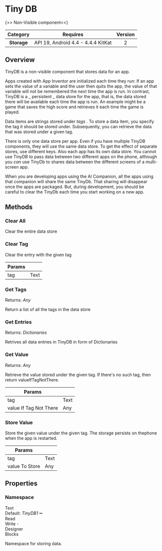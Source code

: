 # Tiny DB

{>> Non-Visible component<<}

| Category | Requires | Version |
|:--------:|:-------:|:--------:|
|**Storage**|<span class="chip chip-any">API 19, Android 4.4 - 4.4.4 KitKat</span>|<span class="chip chip-number">2</span>|

## Overview

TinyDB is a non-visible component that stores data for an app. 

 Apps created with App Inventor are initialized each time they run: If an app sets the value of a variable and the user then quits the app, the value of that variable will not be remembered the next time the app is run. In contrast, TinyDB is a _ persistent _ data store for the app, that is, the data stored there will be available each time the app is run. An example might be a game that saves the high score and retrieves it each time the game is played. <!--<p--> 

 Data items are strings stored under _tags_ . To store a data item, you specify the tag it should be stored under. Subsequently, you can retrieve the data that was stored under a given tag. 

 There is only one data store per app. Even if you have multiple TinyDB components, they will use the same data store. To get the effect of separate stores, use different keys. Also each app has its own data store. You cannot use TinyDB to pass data between two different apps on the phone, although you _can_ use TinyDb to shares data between the different screens of a multi-screen app. 

 

When you are developing apps using the AI Companion, all the apps using that companion will share the same TinyDb. That sharing will disappear once the apps are packaged. But, during development, you should be careful to clear the TinyDb each time you start working on a new app.

## Methods

### Clear All

Clear the entire data store

<div class="block" ai2-block="method" not-rendered="true" value="%7B%22componentName%22:%20%22Tiny%20DB%22,%20%22name%22:%20%22Clear%20All%22,%20%22output%22:%20false,%20%22param%22:%20%5B%5D%7D"></div>

### Clear Tag

Clear the entry with the given tag

<div class="block" ai2-block="method" not-rendered="true" value="%7B%22componentName%22:%20%22Tiny%20DB%22,%20%22name%22:%20%22Clear%20Tag%22,%20%22output%22:%20false,%20%22param%22:%20%5B%22tag%22%5D%7D"></div>

| Params | []() |
|--------|------|
|tag|<span class="chip chip-text">Text</span>|

### Get Tags

<span class="chip chip-any">Returns: <i>Any</i></span>

Return a list of all the tags in the data store

<div class="block" ai2-block="method" not-rendered="true" value="%7B%22componentName%22:%20%22Tiny%20DB%22,%20%22name%22:%20%22Get%20Tags%22,%20%22output%22:%20true,%20%22param%22:%20%5B%5D%7D"></div>

### Get Entries

<span class="chip chip-any">Returns: <i>Dictionaries</i></span>

Retrives all data entries in TinyDB in form of Dictionaries

<div class="block" ai2-block="method" not-rendered="true" value="%7B%22componentName%22:%20%22Tiny%20DB%22,%20%22name%22:%20%22Get%20Entries%22,%20%22output%22:%20true,%20%22param%22:%20%5B%5D%7D"></div>

### Get Value

<span class="chip chip-any">Returns: <i>Any</i></span>

Retrieve the value stored under the given tag. If there's no such tag, then return valueIfTagNotThere.

<div class="block" ai2-block="method" not-rendered="true" value="%7B%22componentName%22:%20%22Tiny%20DB%22,%20%22name%22:%20%22Get%20Value%22,%20%22output%22:%20true,%20%22param%22:%20%5B%22tag%22,%20%22value%20If%20Tag%20Not%20There%22%5D%7D"></div>

| Params | []() |
|--------|------|
|tag|<span class="chip chip-text">Text</span>|
|value If Tag Not There|<span class="chip chip-any">Any</span>|

### Store Value

Store the given value under the given tag. The storage persists on thephone when the app is restarted.

<div class="block" ai2-block="method" not-rendered="true" value="%7B%22componentName%22:%20%22Tiny%20DB%22,%20%22name%22:%20%22Store%20Value%22,%20%22output%22:%20false,%20%22param%22:%20%5B%22tag%22,%20%22value%20To%20Store%22%5D%7D"></div>

| Params | []() |
|--------|------|
|tag|<span class="chip chip-text">Text</span>|
|value To Store|<span class="chip chip-any">Any</span>|

## Properties

### Namespace

<span style="user-select: none; white-space:pre-wrap;"><span class="chip chip-text">Text</span> <span class="chip chip-text">Default: <i>TinyDB1</i></span> :heavy_minus_sign: <span class="chip chip-rw">Read</span> <span class="chip chip-rw">Write</span>  - <span class="chip chip-bd">Designer</span> <span class="chip chip-bd">Blocks</span></span>

Namespace for storing data.

<div class="block" ai2-block="property" not-rendered="true" value="%7B%22componentName%22:%20%22Tiny%20DB%22,%20%22name%22:%20%22Namespace%22,%20%22getter%22:%20true%7D"></div>
<div class="block" ai2-block="property" not-rendered="true" value="%7B%22componentName%22:%20%22Tiny%20DB%22,%20%22name%22:%20%22Namespace%22,%20%22getter%22:%20false%7D"></div>
